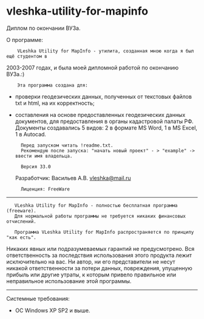 # vleshka-utility-for-mapinfo
Диплом по окончании ВУЗа.

О программе:

        VLeshka Utility for MapInfo - утилита, созданная мною когда я был ещё студентом в 
2003-2007 годах, и была моей дипломной работой по окончанию ВУЗа.:)

        Эта программа создана для:
- проверки геодезических данных, полученных от текстовых файлов txt и html, на их корректность;
- составления на основе предоставленных геодезических данных документов, для предоставления 
  в органы кадастровой палаты РФ. Документы создавались 5 видов: 2 в формате MS Word, 
  1 в MS Excel, 1 в Autocad.

        Перед запуском читать !readme.txt.
        Рекомендую после запуска: "начать новый проект" - > "example" -> ввести имя владельца.

        Версия 33.0    

	Разработчик: Васильев А.В. vleshka@mail.ru

        Лиценция: FreeWare

_______________________________________________________________________


       VLeshka Utility for MapInfo - полностью бесплатная программа (freeware).
       Для нормальной работы программы не требуется никаких финансовых отчислений.

       Программа VLeshka Utility for MapInfo распространяется по принципу "как есть". 
Никаких явных или подразумеваемых гарантий не предусмотрено. Вся ответственность за 
последствия использования этого продукта лежит исключительно на вас. Ни автор, ни его 
представители не несут никакой ответственности за потери данных, повреждения, 
упущенную прибыль или другие утраты, к которым привело правильное или неправильное 
использование этой программы.

________________________________________________________________________


Системные требования:

- ОС Windows XP SP2 и выше.
